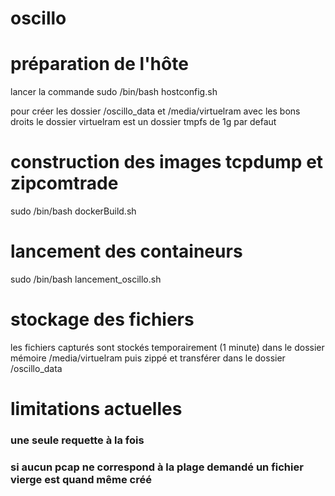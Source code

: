 # oscillo

# préparation de l'hôte

lancer la commande sudo /bin/bash hostconfig.sh

pour créer les dossier /oscillo_data et /media/virtuelram avec les bons droits 
le dossier virtuelram est un dossier tmpfs de 1g par defaut


# construction des images tcpdump et zipcomtrade

sudo /bin/bash dockerBuild.sh

# lancement des containeurs

sudo /bin/bash lancement_oscillo.sh

# stockage des fichiers

les fichiers capturés sont stockés temporairement (1 minute) dans le dossier mémoire /media/virtuelram
puis zippé et transférer dans le dossier /oscillo_data

# limitations actuelles

### une seule requette à la fois
### si aucun pcap ne correspond à la plage demandé un fichier vierge est quand même créé
